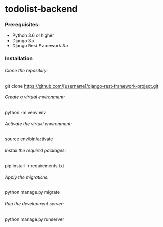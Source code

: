 # todolist-backend

<h3>Prerequisites:</h3>
  <ul>
  <li> Python 3.6 or higher </li>
  <li>Django 3.x</li>
  <li>Django Rest Framework 3.x</li>
  </ul>
<h3>Installation</h3>

<h6>Clone the repository:</h6>

git clone https://github.com/[username]/django-rest-framework-project.git

<h6>Create a virtual environment:</h6>
python -m venv env

<h6>Activate the virtual environment:</h6>
source env/bin/activate

<h6>Install the required packages:</h6>
pip install -r requirements.txt

<h6>Apply the migrations:</h6>
python manage.py migrate

<h6>Run the development server:</h6>
python manage.py runserver
